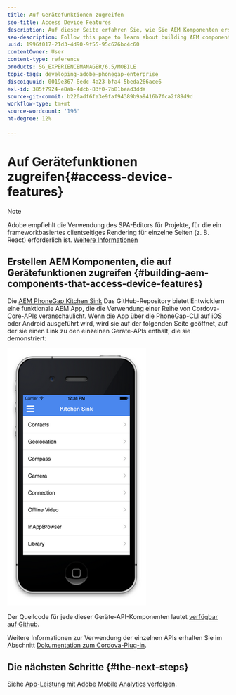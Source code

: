 ```yaml
---
title: Auf Gerätefunktionen zugreifen
seo-title: Access Device Features
description: Auf dieser Seite erfahren Sie, wie Sie AEM Komponenten erstellen, die auf Gerätefunktionen zugreifen. Das AEM PhoneGap Kitchen Sink Github-Repository bietet Entwicklern eine funktionale AEM App, die die Verwendung einer Reihe von Cordova-Core-APIs veranschaulicht.
seo-description: Follow this page to learn about building AEM components that access device features. The AEM PhoneGap Kitchen Sink Github repository provides developers with a functional AEM app that illustrates the use of a number of core Cordova APIs.
uuid: 1996f017-21d3-4d90-9f55-95c626bc4c60
contentOwner: User
content-type: reference
products: SG_EXPERIENCEMANAGER/6.5/MOBILE
topic-tags: developing-adobe-phonegap-enterprise
discoiquuid: 0019e367-8edc-4a23-bfa4-5beda266ace6
exl-id: 385f7924-e8ab-4dcb-83f0-7b81bead3dda
source-git-commit: b220adf6fa3e9faf94389b9a9416b7fca2f89d9d
workflow-type: tm+mt
source-wordcount: '196'
ht-degree: 12%

---
```


# Auf Gerätefunktionen zugreifen{#access-device-features}

>[!NOTE]
>
>Adobe empfiehlt die Verwendung des SPA-Editors für Projekte, für die ein frameworkbasiertes clientseitiges Rendering für einzelne Seiten (z. B. React) erforderlich ist. [Weitere Informationen](/help/sites-developing/spa-overview.md)

## Erstellen AEM Komponenten, die auf Gerätefunktionen zugreifen {#building-aem-components-that-access-device-features}

Die [AEM PhoneGap Kitchen Sink](https://github.com/blefebvre/aem-phonegap-kitchen-sink) Das GitHub-Repository bietet Entwicklern eine funktionale AEM App, die die Verwendung einer Reihe von Cordova-Core-APIs veranschaulicht. Wenn die App über die PhoneGap-CLI auf iOS oder Android ausgeführt wird, wird sie auf der folgenden Seite geöffnet, auf der sie einen Link zu den einzelnen Geräte-APIs enthält, die sie demonstriert:

![chlimage_1-107](assets/chlimage_1-107.png)

Der Quellcode für jede dieser Geräte-API-Komponenten lautet [verfügbar auf Github](https://github.com/blefebvre/aem-phonegap-kitchen-sink/tree/master/content/src/main/content/jcr_root/apps/brucelefebvre/kitchen-sink/components).

Weitere Informationen zur Verwendung der einzelnen APIs erhalten Sie im Abschnitt [Dokumentation zum Cordova-Plug-in](https://docs.phonegap.com/en/4.0.0/cordova_plugins_pluginapis.md.html).

## Die nächsten Schritte {#the-next-steps}

Siehe [App-Leistung mit Adobe Mobile Analytics verfolgen](/help/mobile/phonegap-intro-to-app-analytics.md).
